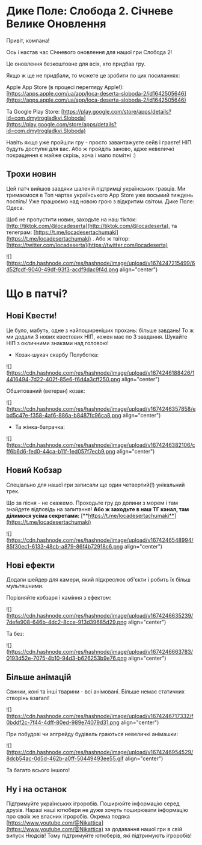 # Дике Поле: Слобода 2. Січневе Велике Оновлення

Привіт, компана!

Ось і настав час Січневого оновлення для нашої гри Слобода 2!

Це оновлення безкоштовне для всіх, хто придбав гру.

Якщо ж ще не придбали, то можете це зробити по цих посиланнях:

Apple App Store (в процесі перегляду Apple!): [https://apps.apple.com/ua/app/loca-deserta-sloboda-2/id1642505646](https://apps.apple.com/ua/app/loca-deserta-sloboda-2/id1642505646)

Та Google Play Store: [https://play.google.com/store/apps/details?id=com.dmytrogladkyi.Sloboda](https://play.google.com/store/apps/details?id=com.dmytrogladkyi.Sloboda)

Навіть якщо уже пройшли гру - просто завантажуєте сейв і граєте! НІП будуть доступні для вас. Або ж пройдіть заново, адже невеличкі покращення є майже скрізь, хоча і мало помітні :)

## Трохи новин

Цей патч вийшов завдяки шаленій підтримці українських гравців. Ми тримаємося в Топ чартах українського App Store уже восьмий тиждень поспіль! Уже працюємо над новою грою з відкритим світом. Дике Поле: Одеса.

Щоб не пропустити новин, заходьте на наш тікток: [http://tiktok.com/@locadeserta](http://tiktok.com/@locadeserta), та телеграм: [https://t.me/locadesertachumaki](https://t.me/locadesertachumaki) . Або ж твітор: [https://twitter.com/locadeserta](https://twitter.com/locadeserta)

![](https://cdn.hashnode.com/res/hashnode/image/upload/v1674247215499/6d52fcdf-9040-49df-93f3-acdf9dac9f4d.png align="center")

# Що в патчі?

## Нові Квести!

Це було, мабуть, одне з найпоширеніших прохань: більше завдань! То ж ми додали 3 нових квестових НІП, кожен має по 3 завдання. Шукайте НІП з окличними знаками над головою!

* Козак-шукач скарбу Полуботка:
    

![](https://cdn.hashnode.com/res/hashnode/image/upload/v1674246188426/14416494-7d22-402f-85e6-f6d4a3cff250.png align="center")

Обшитований (ветеран) козак:

![](https://cdn.hashnode.com/res/hashnode/image/upload/v1674246357858/ebd5c47e-f358-4af6-886a-b8487fc96ca8.png align="center")

* Та жінка-батрачка:
    

![](https://cdn.hashnode.com/res/hashnode/image/upload/v1674246382106/cff6b6d6-fed0-44ca-b11f-1ed057f7ecb9.png align="center")

## Новий Кобзар

Спеціально для нашої гри записали ще один четвертий(!) унікальний трек.

Що за пісня - не скажемо. Проходьте гру до долини з морем і там знайдете відповідь на запитання! **Або ж заходьте в наш ТГ канал, там ділимося усіма секретами:** [**https://t.me/locadesertachumaki**](https://t.me/locadesertachumaki)

![](https://cdn.hashnode.com/res/hashnode/image/upload/v1674246548994/85f30ec1-6133-48cb-a879-86f4b72918c6.png align="center")

## Нові ефекти

Додали шейдер для камери, який підкреслює об'єкти і робить їх більш мультяшними.

Порівняйте кобзаря і каміння з ефектом:

![](https://cdn.hashnode.com/res/hashnode/image/upload/v1674246635239/7defe908-646b-4dc2-8cce-913d39685d29.png align="center")

Та без:

![](https://cdn.hashnode.com/res/hashnode/image/upload/v1674246663783/0193d52e-7075-4b10-94d3-b626253b9e76.png align="center")

## Більше анімацій

Свинки, коні та інші тварини - всі анімовані. Більше немає статичних створінь взагалі!

![](https://cdn.hashnode.com/res/hashnode/image/upload/v1674246717332/f0bddf2c-7f44-4dff-80ed-989e74079d31.png align="center")

При побудові чи апгрейду будівель граються невеличкі анімашки:

![](https://cdn.hashnode.com/res/hashnode/image/upload/v1674246954529/8dcb54ac-0d5d-462b-a0ff-50449493ee55.gif align="center")

Та багато всього іншого!

## Ну і на останок

Підтримуйте українських ігроробів. Поширюйте інформацію серед друзів. Наразі наші ютюбери не дуже хочуть поширювати інформацію про своїх же власних ігроробів. Окрема подяка [https://www.youtube.com/@Nikattica](https://www.youtube.com/@Nikattica) за додавання нашої гри в свій випуск Нюдсів! Тому підтримуйте ютюберів, які підтримують ігроробів!
